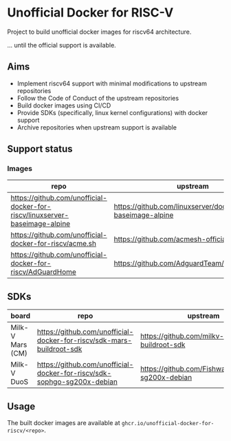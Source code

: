 # Unofficial Docker for RISC-V
Project to build unofficial docker images for riscv64 architecture.

... until the official support is available.

## Aims
- Implement riscv64 support with minimal modifications to upstream repositories
- Follow the Code of Conduct of the upstream repositories
- Build docker images using CI/CD
- Provide SDKs (specifically, linux kernel configurations) with docker support
- Archive repositories when upstream support is available

## Support status
### Images
| repo | upstream | status |
|------|----------|--------|
| https://github.com/unofficial-docker-for-riscv/linuxserver-baseimage-alpine | https://github.com/linuxserver/docker-baseimage-alpine | Ongoing |
| https://github.com/unofficial-docker-for-riscv/acme.sh | https://github.com/acmesh-official/acme.sh | Ongoing |
| https://github.com/unofficial-docker-for-riscv/AdGuardHome | https://github.com/AdguardTeam/AdGuardHome | Ongoing |

## SDKs
| board | repo | upstream | status |
|-------|------|----------|--------|
| Milk-V Mars (CM) | https://github.com/unofficial-docker-for-riscv/sdk-mars-buildroot-sdk | https://github.com/milkv-mars/mars-buildroot-sdk | Ongoing |
| Milk-V DuoS | https://github.com/unofficial-docker-for-riscv/sdk-sophgo-sg200x-debian | https://github.com/Fishwaldo/sophgo-sg200x-debian | Ongoing |

## Usage
The built docker images are available at `ghcr.io/unofficial-docker-for-riscv/<repo>`.
